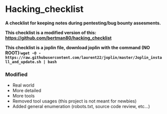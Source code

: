 # Hacking_checklist
<b>A checklist for keeping notes during pentesting/bug bounty assesments.</b>

<b>This checklist is a modified version of this: https://github.com/bertman80/hacking_checklist</b>

<b>This checklist is a joplin file, download joplin with the command (NO ROOT):`wget -O - https://raw.githubusercontent.com/laurent22/joplin/master/Joplin_install_and_update.sh | bash`</b>

### Modified
* Real world
* More detailed
* More tools
* Removed tool usages (this project is not meant for newbies)
* Added general enumeration (robots.txt, source code review, etc...)
